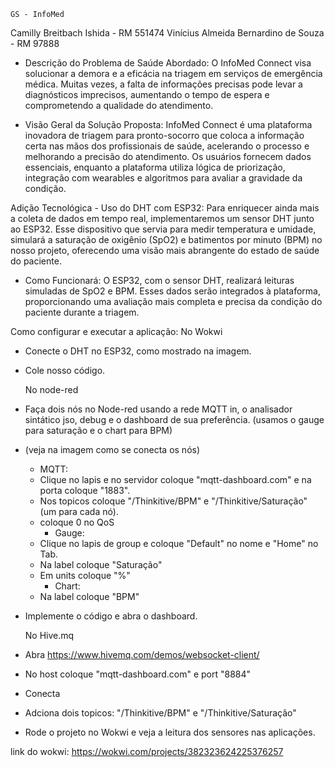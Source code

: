     GS - InfoMed

Camilly Breitbach Ishida - RM 551474
Vinícius Almeida Bernardino de Souza - RM 97888

  - Descrição do Problema de Saúde Abordado:
O InfoMed Connect visa solucionar a demora e a eficácia na triagem em serviços de emergência médica. Muitas vezes, a falta de informações precisas pode levar a diagnósticos imprecisos, aumentando o tempo de espera e comprometendo a qualidade do atendimento.

  - Visão Geral da Solução Proposta:
InfoMed Connect é uma plataforma inovadora de triagem para pronto-socorro que coloca a informação certa nas mãos dos profissionais de saúde, acelerando o processo e melhorando a precisão do atendimento. Os usuários fornecem dados essenciais, enquanto a plataforma utiliza lógica de priorização, integração com wearables e algoritmos para avaliar a gravidade da condição.

  Adição Tecnológica - Uso do DHT com ESP32:
Para enriquecer ainda mais a coleta de dados em tempo real, implementaremos um sensor DHT junto ao ESP32. Esse dispositivo que servia  para medir temperatura e umidade, simulará a saturação de oxigênio (SpO2) e batimentos por minuto (BPM) no nosso projeto, oferecendo uma visão mais abrangente do estado de saúde do paciente.

  - Como Funcionará:
O ESP32, com o sensor DHT, realizará leituras simuladas de SpO2 e BPM. Esses dados serão integrados à plataforma, proporcionando uma avaliação mais completa e precisa da condição do paciente durante a triagem.

Como configurar e executar a aplicação:
  No Wokwi
- Conecte o DHT no ESP32, como mostrado na imagem.
- Cole nosso código.

  No node-red
- Faça dois nós no Node-red usando a rede MQTT in,  o analisador sintático jso, debug e o dashboard de sua preferência. (usamos o gauge para saturação e o chart para BPM)
- (veja na imagem como se conecta os nós) 
  - MQTT:
  - Clique no lapis e no servidor coloque "mqtt-dashboard.com" e na porta coloque "1883".
  - Nos topicos coloque "/Thinkitive/BPM" e "/Thinkitive/Saturação" (um para cada nó).
  - coloque 0 no QoS
    - Gauge:
  - Clique no lapis de group e coloque "Default" no nome e "Home" no Tab.
  - Na label coloque "Saturação"
  - Em units coloque "%"
    - Chart:
  - Na label coloque "BPM"
- Implemente o código e abra o dashboard.

  No Hive.mq
- Abra https://www.hivemq.com/demos/websocket-client/
- No host coloque "mqtt-dashboard.com" e port "8884"
- Conecta
- Adciona dois topicos: "/Thinkitive/BPM" e "/Thinkitive/Saturação"

- Rode o projeto no Wokwi e veja a leitura dos sensores nas aplicações.

link do wokwi:
  https://wokwi.com/projects/382323624225376257
